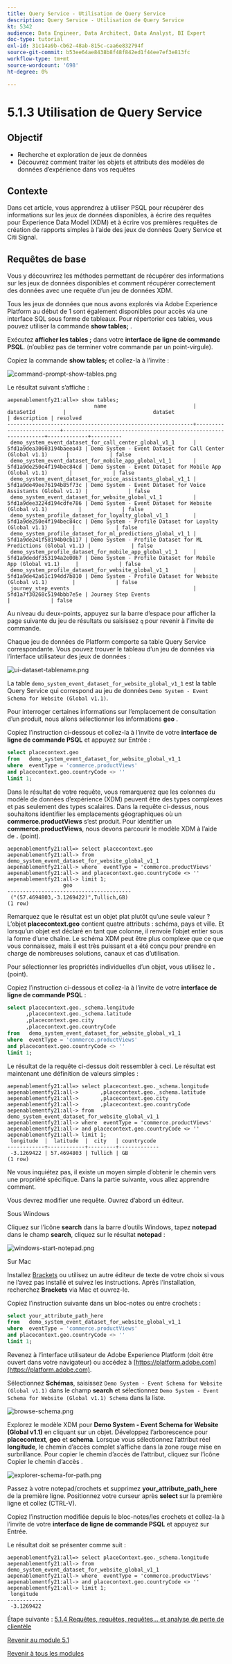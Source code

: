 ```yaml
---
title: Query Service - Utilisation de Query Service
description: Query Service - Utilisation de Query Service
kt: 5342
audience: Data Engineer, Data Architect, Data Analyst, BI Expert
doc-type: tutorial
exl-id: 31c14a9b-cb62-48ab-815c-caa6e832794f
source-git-commit: b53ee64ae8438b8f48f842ed1f44ee7ef3e813fc
workflow-type: tm+mt
source-wordcount: '698'
ht-degree: 0%

---
```


# 5.1.3 Utilisation de Query Service

## Objectif

- Recherche et exploration de jeux de données
- Découvrez comment traiter les objets et attributs des modèles de données d’expérience dans vos requêtes

## Contexte

Dans cet article, vous apprendrez à utiliser PSQL pour récupérer des informations sur les jeux de données disponibles, à écrire des requêtes pour Experience Data Model (XDM) et à écrire vos premières requêtes de création de rapports simples à l’aide des jeux de données Query Service et Citi Signal.

## Requêtes de base

Vous y découvrirez les méthodes permettant de récupérer des informations sur les jeux de données disponibles et comment récupérer correctement des données avec une requête d’un jeu de données XDM.

Tous les jeux de données que nous avons explorés via Adobe Experience Platform au début de 1 sont également disponibles pour accès via une interface SQL sous forme de tableaux. Pour répertorier ces tables, vous pouvez utiliser la commande **show tables;** .

Exécutez **afficher les tables ;** dans votre **interface de ligne de commande PSQL**. (n’oubliez pas de terminer votre commande par un point-virgule).

Copiez la commande **show tables;** et collez-la à l’invite :

![command-prompt-show-tables.png](./images/command-prompt-show-tables.png)

Le résultat suivant s’affiche :

```text
aepenablementfy21:all=> show tables;
                            name                            |        dataSetId         |                            dataSet                             | description | resolved 
------------------------------------------------------------+--------------------------+----------------------------------------------------------------+-------------+----------
 demo_system_event_dataset_for_call_center_global_v1_1      | 5fd1a9dea30603194baeea43 | Demo System - Event Dataset for Call Center (Global v1.1)      |             | false
 demo_system_event_dataset_for_mobile_app_global_v1_1       | 5fd1a9de250e4f194bec84cd | Demo System - Event Dataset for Mobile App (Global v1.1)       |             | false
 demo_system_event_dataset_for_voice_assistants_global_v1_1 | 5fd1a9de49ee76194b85f73c | Demo System - Event Dataset for Voice Assistants (Global v1.1) |             | false
 demo_system_event_dataset_for_website_global_v1_1          | 5fd1a9dee3224d194cdfe786 | Demo System - Event Dataset for Website (Global v1.1)          |             | false
 demo_system_profile_dataset_for_loyalty_global_v1_1        | 5fd1a9de250e4f194bec84cc | Demo System - Profile Dataset for Loyalty (Global v1.1)        |             | false
 demo_system_profile_dataset_for_ml_predictions_global_v1_1 | 5fd1a9de241f58194b0cb117 | Demo System - Profile Dataset for ML Predictions (Global v1.1) |             | false
 demo_system_profile_dataset_for_mobile_app_global_v1_1     | 5fd1a9deddf353194a2e00b7 | Demo System - Profile Dataset for Mobile App (Global v1.1)     |             | false
 demo_system_profile_dataset_for_website_global_v1_1        | 5fd1a9de42a61c194dd7b810 | Demo System - Profile Dataset for Website (Global v1.1)        |             | false
 journey_step_events                                        | 5fd1a7f30268c5194bbb7e5e | Journey Step Events                                            |             | false
```

Au niveau du deux-points, appuyez sur la barre d’espace pour afficher la page suivante du jeu de résultats ou saisissez `q` pour revenir à l’invite de commande.

Chaque jeu de données de Platform comporte sa table Query Service correspondante. Vous pouvez trouver le tableau d’un jeu de données via l’interface utilisateur des jeux de données :

![ui-dataset-tablename.png](./images/ui-dataset-tablename.png)

La table `demo_system_event_dataset_for_website_global_v1_1` est la table Query Service qui correspond au jeu de données `Demo System - Event Schema for Website (Global v1.1)`.

Pour interroger certaines informations sur l’emplacement de consultation d’un produit, nous allons sélectionner les informations **geo** .

Copiez l’instruction ci-dessous et collez-la à l’invite de votre **interface de ligne de commande PSQL** et appuyez sur Entrée :

```sql
select placecontext.geo
from   demo_system_event_dataset_for_website_global_v1_1
where  eventType = 'commerce.productViews'
and placecontext.geo.countryCode <> ''
limit 1;
```

Dans le résultat de votre requête, vous remarquerez que les colonnes du modèle de données d’expérience (XDM) peuvent être des types complexes et pas seulement des types scalaires. Dans la requête ci-dessus, nous souhaitons identifier les emplacements géographiques où un **commerce.productViews** s’est produit. Pour identifier un **commerce.productViews**, nous devons parcourir le modèle XDM à l’aide de **.** (point).

```text
aepenablementfy21:all=> select placecontext.geo
aepenablementfy21:all-> from   demo_system_event_dataset_for_website_global_v1_1
aepenablementfy21:all-> where  eventType = 'commerce.productViews'
aepenablementfy21:all-> and placecontext.geo.countryCode <> ''
aepenablementfy21:all-> limit 1;
                  geo                   
----------------------------------------
 ("(57.4694803,-3.1269422)",Tullich,GB)
(1 row)
```

Remarquez que le résultat est un objet plat plutôt qu’une seule valeur ? L’objet **placecontext.geo** contient quatre attributs : schéma, pays et ville. Et lorsqu’un objet est déclaré en tant que colonne, il renvoie l’objet entier sous la forme d’une chaîne. Le schéma XDM peut être plus complexe que ce que vous connaissez, mais il est très puissant et a été conçu pour prendre en charge de nombreuses solutions, canaux et cas d’utilisation.

Pour sélectionner les propriétés individuelles d’un objet, vous utilisez le **.** (point).

Copiez l’instruction ci-dessous et collez-la à l’invite de votre **interface de ligne de commande PSQL** :

```sql
select placecontext.geo._schema.longitude
      ,placecontext.geo._schema.latitude
      ,placecontext.geo.city
      ,placecontext.geo.countryCode
from   demo_system_event_dataset_for_website_global_v1_1
where  eventType = 'commerce.productViews'
and placecontext.geo.countryCode <> ''
limit 1;
```

Le résultat de la requête ci-dessus doit ressembler à ceci.
Le résultat est maintenant une définition de valeurs simples :

```text
aepenablementfy21:all=> select placecontext.geo._schema.longitude
aepenablementfy21:all->       ,placecontext.geo._schema.latitude
aepenablementfy21:all->       ,placecontext.geo.city
aepenablementfy21:all->       ,placecontext.geo.countryCode
aepenablementfy21:all-> from   demo_system_event_dataset_for_website_global_v1_1
aepenablementfy21:all-> where  eventType = 'commerce.productViews'
aepenablementfy21:all-> and placecontext.geo.countryCode <> ''
aepenablementfy21:all-> limit 1;
 longitude  |  latitude  |  city   | countrycode 
------------+------------+---------+-------------
 -3.1269422 | 57.4694803 | Tullich | GB
(1 row)
```

Ne vous inquiétez pas, il existe un moyen simple d’obtenir le chemin vers une propriété spécifique. Dans la partie suivante, vous allez apprendre comment.

Vous devrez modifier une requête. Ouvrez d’abord un éditeur.

Sous Windows

Cliquez sur l’icône **search** dans la barre d’outils Windows, tapez **notepad** dans le champ **search**, cliquez sur le résultat **notepad** :

![windows-start-notepad.png](./images/windows-start-notepad.png)

Sur Mac

Installez [Brackets](https://github.com/adobe/brackets/releases/download/release-1.14/Brackets.Release.1.14.dmg) ou utilisez un autre éditeur de texte de votre choix si vous ne l’avez pas installé et suivez les instructions. Après l’installation, recherchez **Brackets** via Mac et ouvrez-le.

Copiez l’instruction suivante dans un bloc-notes ou entre crochets :

```sql
select your_attribute_path_here
from   demo_system_event_dataset_for_website_global_v1_1
where  eventType = 'commerce.productViews'
and placecontext.geo.countryCode <> ''
limit 1;
```

Revenez à l’interface utilisateur de Adobe Experience Platform (doit être ouvert dans votre navigateur) ou accédez à [https://platform.adobe.com](https://platform.adobe.com).

Sélectionnez **Schémas**, saisissez `Demo System - Event Schema for Website (Global v1.1)` dans le champ **search** et sélectionnez `Demo System - Event Schema for Website (Global v1.1) Schema` dans la liste.

![browse-schema.png](./images/browse-schema.png)

Explorez le modèle XDM pour **Demo System - Event Schema for Website (Global v1.1)** en cliquant sur un objet. Développez l’arborescence pour **placecontext**, **geo** et **schema**. Lorsque vous sélectionnez l’attribut réel **longitude**, le chemin d’accès complet s’affiche dans la zone rouge mise en surbrillance. Pour copier le chemin d’accès de l’attribut, cliquez sur l’icône Copier le chemin d’accès .

![explorer-schema-for-path.png](./images/explore-schema-for-path.png)

Passez à votre notepad/crochets et supprimez **your_attribute_path_here** de la première ligne. Positionnez votre curseur après **select** sur la première ligne et collez (CTRL-V).

Copiez l’instruction modifiée depuis le bloc-notes/les crochets et collez-la à l’invite de votre **interface de ligne de commande PSQL** et appuyez sur Entrée.

Le résultat doit se présenter comme suit :

```text
aepenablementfy21:all=> select placeContext.geo._schema.longitude
aepenablementfy21:all-> from   demo_system_event_dataset_for_website_global_v1_1
aepenablementfy21:all-> where  eventType = 'commerce.productViews'
aepenablementfy21:all-> and placecontext.geo.countryCode <> ''
aepenablementfy21:all-> limit 1;
 longitude  
------------
 -3.1269422
```

Étape suivante : [5.1.4 Requêtes, requêtes, requêtes... et analyse de perte de clientèle](./ex4.md)

[Revenir au module 5.1](./query-service.md)

[Revenir à tous les modules](../../../overview.md)
